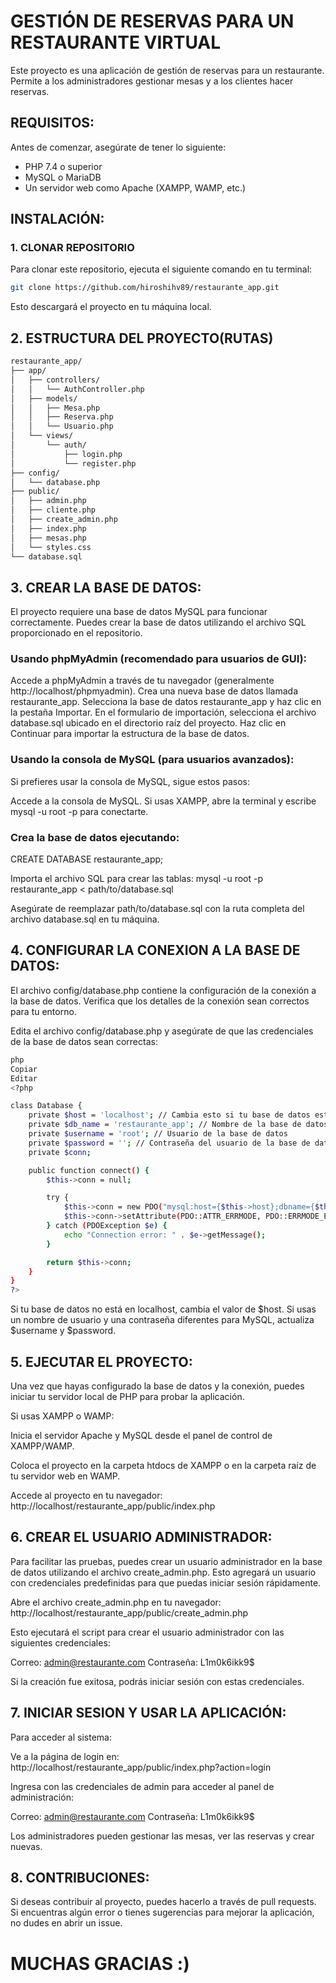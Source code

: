 # GESTIÓN DE RESERVAS PARA UN RESTAURANTE VIRTUAL

Este proyecto es una aplicación de gestión de reservas para un restaurante. Permite a los administradores gestionar mesas y a los clientes hacer reservas.

## REQUISITOS:

Antes de comenzar, asegúrate de tener lo siguiente:

- PHP 7.4 o superior
- MySQL o MariaDB
- Un servidor web como Apache (XAMPP, WAMP, etc.)

## INSTALACIÓN:

### 1. CLONAR REPOSITORIO

Para clonar este repositorio, ejecuta el siguiente comando en tu terminal:

```bash
git clone https://github.com/hiroshihv89/restaurante_app.git
```
Esto descargará el proyecto en tu máquina local.


## 2. ESTRUCTURA DEL PROYECTO(RUTAS)

```bash
restaurante_app/
├── app/
│   ├── controllers/
│   │   └── AuthController.php
│   ├── models/
│   │   ├── Mesa.php
│   │   ├── Reserva.php
│   │   └── Usuario.php
│   └── views/
│       └── auth/
│           ├── login.php
│           └── register.php
├── config/
│   └── database.php
├── public/
│   ├── admin.php
│   ├── cliente.php
│   ├── create_admin.php
│   ├── index.php
│   ├── mesas.php
│   └── styles.css
└── database.sql
```


## 3. CREAR LA BASE DE DATOS:

El proyecto requiere una base de datos MySQL para funcionar correctamente. 
Puedes crear la base de datos utilizando el archivo SQL proporcionado en el repositorio.

### Usando phpMyAdmin (recomendado para usuarios de GUI):

Accede a phpMyAdmin a través de tu navegador (generalmente http://localhost/phpmyadmin).
Crea una nueva base de datos llamada restaurante_app.
Selecciona la base de datos restaurante_app y haz clic en la pestaña Importar.
En el formulario de importación, selecciona el archivo database.sql ubicado en el directorio raíz del proyecto.
Haz clic en Continuar para importar la estructura de la base de datos.

### Usando la consola de MySQL (para usuarios avanzados):
Si prefieres usar la consola de MySQL, sigue estos pasos:

Accede a la consola de MySQL. Si usas XAMPP, abre la terminal y escribe mysql -u root -p para conectarte.

### Crea la base de datos ejecutando:

CREATE DATABASE restaurante_app;

Importa el archivo SQL para crear las tablas: mysql -u root -p restaurante_app < path/to/database.sql

Asegúrate de reemplazar path/to/database.sql con la ruta completa del archivo database.sql en tu máquina.



## 4. CONFIGURAR LA CONEXION A LA BASE DE DATOS:

El archivo config/database.php contiene la configuración de la conexión a la base de datos. 
Verifica que los detalles de la conexión sean correctos para tu entorno.

Edita el archivo config/database.php y asegúrate de que las credenciales de la base de datos sean correctas:

```bash
php
Copiar
Editar
<?php

class Database {
    private $host = 'localhost'; // Cambia esto si tu base de datos está en otro servidor
    private $db_name = 'restaurante_app'; // Nombre de la base de datos
    private $username = 'root'; // Usuario de la base de datos
    private $password = ''; // Contraseña del usuario de la base de datos
    private $conn;

    public function connect() {
        $this->conn = null;

        try {
            $this->conn = new PDO("mysql:host={$this->host};dbname={$this->db_name}", $this->username, $this->password);
            $this->conn->setAttribute(PDO::ATTR_ERRMODE, PDO::ERRMODE_EXCEPTION);
        } catch (PDOException $e) {
            echo "Connection error: " . $e->getMessage();
        }

        return $this->conn;
    }
}
?>
```
Si tu base de datos no está en localhost, cambia el valor de $host.
Si usas un nombre de usuario y una contraseña diferentes para MySQL, actualiza $username y $password.



## 5. EJECUTAR EL PROYECTO:

Una vez que hayas configurado la base de datos y la conexión, puedes iniciar tu servidor local de PHP para probar la aplicación.

Si usas XAMPP o WAMP:

Inicia el servidor Apache y MySQL desde el panel de control de XAMPP/WAMP.

Coloca el proyecto en la carpeta htdocs de XAMPP o en la carpeta raíz de tu servidor web en WAMP.

Accede al proyecto en tu navegador: http://localhost/restaurante_app/public/index.php



## 6. CREAR EL USUARIO ADMINISTRADOR:

Para facilitar las pruebas, puedes crear un usuario administrador en la base de datos utilizando el archivo create_admin.php. 
Esto agregará un usuario con credenciales predefinidas para que puedas iniciar sesión rápidamente.

Abre el archivo create_admin.php en tu navegador: http://localhost/restaurante_app/public/create_admin.php

Esto ejecutará el script para crear el usuario administrador con las siguientes credenciales:

Correo: admin@restaurante.com
Contraseña: L1m0k6ikk9$

Si la creación fue exitosa, podrás iniciar sesión con estas credenciales.


## 7. INICIAR SESION Y USAR LA APLICACIÓN:

Para acceder al sistema:

Ve a la página de login en: http://localhost/restaurante_app/public/index.php?action=login

Ingresa con las credenciales de admin para acceder al panel de administración:

Correo: admin@restaurante.com
Contraseña: L1m0k6ikk9$

Los administradores pueden gestionar las mesas, ver las reservas y crear nuevas.


## 8. CONTRIBUCIONES:

Si deseas contribuir al proyecto, puedes hacerlo a través de pull requests. 
Si encuentras algún error o tienes sugerencias para mejorar la aplicación, no dudes en abrir un issue.


# MUCHAS GRACIAS :)



